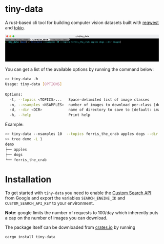 # tiny-data
A rust-based cli tool for building computer vision datasets built with [reqwest](https://docs.rs/reqwest/latest/reqwest/) and [tokio](https://tokio.rs/). 

![alt text](assets/images/demo.gif)

You can get a list of the available options by running the command below:
```bash
>> tiny-data -h
Usage: tiny-data [OPTIONS]

Options:
  -t, --topics <TOPICS>...   Space-delimited list of image classes
  -n, --nsamples <NSAMPLES>  number of images to download per-class [default: 20]
  -d, --dir <DIR>            name of directory to save to [default: images]
  -h, --help                 Print help
```

Example:
```bash
>> tiny-data --nsamples 10  --topics ferris_the_crab apples dogs --dir demo
>> tree demo -L 1
demo
├── apples
├── dogs
└── ferris_the_crab
```



# Installation 
To get started with `tiny-data` you need to enable the [Custom Search API](https://developers.google.com/custom-search/v1/overview) from Google and export the variables `SEARCH_ENGINE_ID` and `CUSTOM_SEARCH_API_KEY` to your environment. 

**Note:**  google limits the number of requests to 100/day which inherently puts a cap on the number of images you can download. 

The package itself can be downloaded from [crates.io](https://crates.io/) by running 
```bash
cargo install tiny-data
```

